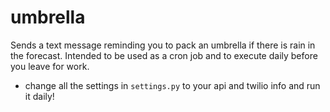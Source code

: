 # umbrella

Sends a text message reminding you to pack an umbrella if there is rain in the forecast. 
Intended to be used as a cron job and to execute daily before you leave for work.

* change all the settings in `settings.py` to your api and twilio info and run it daily!
